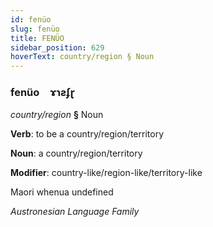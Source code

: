 ```yaml
---
id: fenüo
slug: fenüo
title: FENÜO
sidebar_position: 629
hoverText: country/region § Noun
---
```


### fenüo&emsp;<span kind="abugida">ɤɿƨʄɽ</span>

*country/region* **§** Noun

**Verb**: to be a country/region/territory

**Noun**: a country/region/territory

**Modifier**: country-like/region-like/territory-like

Maori whenua undefined

*Austronesian Language Family*